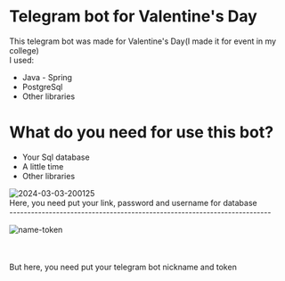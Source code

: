 <h1>Telegram bot for Valentine's Day</h1>

<div>This telegram bot was made for Valentine's Day(I made it for event in my college)</div>
<div>I used:
  <p><ul>
		<li>Java - Spring</li>
		<li>PostgreSql</li>
		<li>Other libraries</li>
  <ul>
  </div>
<h1>What do you need for use this bot?</h1>
		<div>
<p><ul>
		<li>Your Sql database</li>
		<li>A little time</li>
		<li>Other libraries</li>
  <ul>
		</div>
	<img src="https://i.ibb.co/s9q5dLC/2024-03-03-200125.png" alt="2024-03-03-200125" border="0"></a>
 <div>Here, you need put your link, password and username for database</div>
<div>-------------------------------------------------------------------------</div>

 <img src="https://i.ibb.co/YLVR5W0/name-token.png" alt="name-token" border="0"></a>
  <div style = "margin-top: 50">But here, you need put your telegram bot nickname and token</div>
